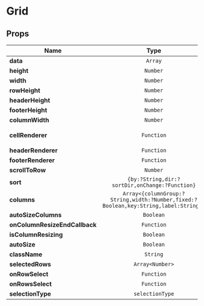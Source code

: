 # Grid

## Props

| Name | Type | Default | Description |
|------|:----:|:-------:|-------------|
| **data** | <code>Array</code> |  |  |
| **height** | <code>Number</code> | <code>500</code> | *optional*.  |
| **width** | <code>Number</code> | <code>250</code> | *optional*.  |
| **rowHeight** | <code>Number</code> | <code>30</code> | *optional*.  |
| **headerHeight** | <code>Number</code> | <code>35</code> | *optional*.  |
| **footerHeight** | <code>Number</code> | <code>0</code> | *optional*.  |
| **columnWidth** | <code>Number</code> | <code>50</code> | *optional*.  |
| **cellRenderer** | <code>Function</code> | <code>cellData => cellData</code> | *optional*.  |
| **headerRenderer** | <code>Function</code> |  | *optional*.  |
| **footerRenderer** | <code>Function</code> | <code>() => {}</code> | *optional*.  |
| **scrollToRow** | <code>Number</code> | <code>0</code> | *optional*.  |
| **sort** | <code>{by:?String,dir:?sortDir,onChange:?Function}</code> |  | *optional*.  |
| **columns** | <code>Array&lt;{columnGroup:?String,width:?Number,fixed:?Boolean,key:String,label:String}&gt;</code> |  | *optional*.  |
| **autoSizeColumns** | <code>Boolean</code> |  | *optional*.  |
| **onColumnResizeEndCallback** | <code>Function</code> | <code>() => {}</code> | *optional*.  |
| **isColumnResizing** | <code>Boolean</code> | <code>false</code> | *optional*.  |
| **autoSize** | <code>Boolean</code> | <code>true</code> | *optional*.  |
| **className** | <code>String</code> | <code>''</code> | *optional*.  |
| **selectedRows** | <code>Array&lt;Number&gt;</code> | <code>[]</code> | *optional*.  |
| **onRowSelect** | <code>Function</code> |  | *optional*.  |
| **onRowsSelect** | <code>Function</code> |  | *optional*.  |
| **selectionType** | <code>selectionType</code> | <code>'single'</code> |  |
